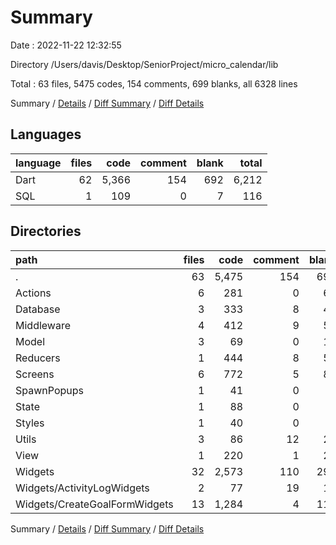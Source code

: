 # Summary

Date : 2022-11-22 12:32:55

Directory /Users/davis/Desktop/SeniorProject/micro_calendar/lib

Total : 63 files,  5475 codes, 154 comments, 699 blanks, all 6328 lines

Summary / [Details](details.md) / [Diff Summary](diff.md) / [Diff Details](diff-details.md)

## Languages
| language | files | code | comment | blank | total |
| :--- | ---: | ---: | ---: | ---: | ---: |
| Dart | 62 | 5,366 | 154 | 692 | 6,212 |
| SQL | 1 | 109 | 0 | 7 | 116 |

## Directories
| path | files | code | comment | blank | total |
| :--- | ---: | ---: | ---: | ---: | ---: |
| . | 63 | 5,475 | 154 | 699 | 6,328 |
| Actions | 6 | 281 | 0 | 69 | 350 |
| Database | 3 | 333 | 8 | 41 | 382 |
| Middleware | 4 | 412 | 9 | 52 | 473 |
| Model | 3 | 69 | 0 | 11 | 80 |
| Reducers | 1 | 444 | 8 | 53 | 505 |
| Screens | 6 | 772 | 5 | 85 | 862 |
| SpawnPopups | 1 | 41 | 0 | 6 | 47 |
| State | 1 | 88 | 0 | 7 | 95 |
| Styles | 1 | 40 | 0 | 7 | 47 |
| Utils | 3 | 86 | 12 | 20 | 118 |
| View | 1 | 220 | 1 | 28 | 249 |
| Widgets | 32 | 2,573 | 110 | 299 | 2,982 |
| Widgets/ActivityLogWidgets | 2 | 77 | 19 | 15 | 111 |
| Widgets/CreateGoalFormWidgets | 13 | 1,284 | 4 | 118 | 1,406 |

Summary / [Details](details.md) / [Diff Summary](diff.md) / [Diff Details](diff-details.md)